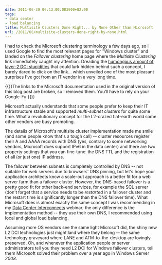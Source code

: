 ```yaml
---
date: 2011-06-30 06:13:00.003000+02:00
tags:
- data center
- load balancing
title: Multisite Clusters Done Right... by None Other than Microsoft
url: /2011/06/multisite-clusters-done-right-by-none.html
---
```

I had to check the Microsoft clustering terminology a few days ago, so I used Google to find the most relevant pages for "Windows cluster" and landed on the *Failover clustering* home page where the *Multisite Clustering* link immediately caught my attention. Dreading the [humongous amount of layer-2 DCI stupidities](/2011/06/stretched-clusters-almost-as-good-as.html) that could lurk hidden behind such a concept, I barely dared to click on the link... which unveiled one of the most pleasant surprises I've got from an IT vendor in a very long time.
<!--more-->
{{<note warn>}}The links to the Microsoft documentation used in the original version of this blog post are broken, so I removed them. You'll have to rely on your Google-Fu.{{</note>}}

Microsoft actually understands that some people prefer to keep their IT infrastructure stable and supported *multi-subnet clusters* for quite some time. What a revolutionary concept for the L2-crazed flat-earth world some other vendors are busy promoting.

The details of Microsoft's multisite cluster implementation made me smile (and some people know that's a tough call) -- cluster resources register their A and AAAA records with DNS (yes, contrary to some networking vendors, Microsoft does support IPv6 in the data center) and there are two property settings that you can fine-tune: the DNS TTL and the registration of all (or just one) IP address.

The failover between subnets is completely controlled by DNS -- not suitable for web servers due to browsers' DNS pinning, but let's hope your application architects know a scale-out approach is a better fit for a web server farm than a failover cluster. However, the DNS-based failover is a pretty good fit for other back-end services, for example the SQL server (don't forget that a service needs to be *restarted* in a failover cluster and the restart time is significantly longer than the DNS failover time). What Microsoft does is almost exactly the same concept I was recommending in my [Data Center Interconnects](https://www.ipspace.net/DCI) webinar; the only difference is the implementation method -- they use their own DNS, I recommended using local and global load balancing.

Assuming more OS vendors see the same light Microsoft did, the shiny new L2 DCI technologies just might land where they belong -- the same technology graveyard where LANE and ATM-to-the-desktop are lovingly preserved. Oh, and whenever the application people or server administrators tell you they need L2 DCI for Windows failover clusters, tell them Microsoft solved their problem over a year ago in Windows Server *2008*.
